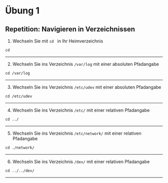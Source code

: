 # Übung 1
## Repetition: Navigieren in Verzeichnissen
1. Wechseln Sie mit `cd ` in Ihr Heimverzeichnis
```command
cd
```
---
2. Wechseln Sie ins Verzeichnis `/var/log` mit einer absoluten Pfadangabe
```command
cd /var/log
```
---
3. Wechseln Sie ins Verzeichnis `/etc/udev` mit einer absoluten Pfadangabe
```command
cd /etc/udev
```
---
4. Wechseln Sie ins Verzeichnis `/etc/` mit einer relativen Pfadangabe
```command
cd ../
```
----
5. Wechseln Sie ins Verzeichnis `/etc/network/` mit einer relativen Pfadangabe
```command
cd ./network/
```
---
6. Wechseln Sie ins Verzeichnis `/dev/` mit einer relativen Pfadangabe

```command
cd ../../dev/
```
---
